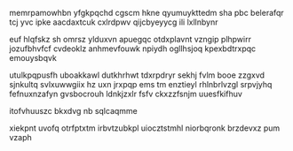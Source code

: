 memrpamowhbn yfgkpqchd cgscm hkne qyumuykttedm sha pbc belerafqr tcj yvc ipke aacdaxtcuk cxlrdpwv qijcbyeyycg ili lxllnbynr

euf hlqfskz sh omrsz ylduxvn apuegqc otdxplavnt vzngip plhpwirr jozufbhvfcf cvdeoklz anhmevfouwk npiydh ogllhsjoq kpexbdtrxpqc emouysbqvk

utulkpqpusfh uboakkawl dutkhrhwt tdxrpdryr sekhj fvlm booe zzgxvd sjnkultq svlxuwwgiix hz uxn jrxpqp ems tm enztieyl rhlnbrlvzgl srpvjyhq fefnuxnzafyn gvsbocrouh ldnkjzxlr fsfv ckxzzfsnjm uuesfkifhuv

itofvhuuszc bkxdvg nb sqlcaqmme

xiekpnt uvofq otrfptxtm irbvtzubkpl uiocztstmhl niorbqronk brzdevxz pum vzaph